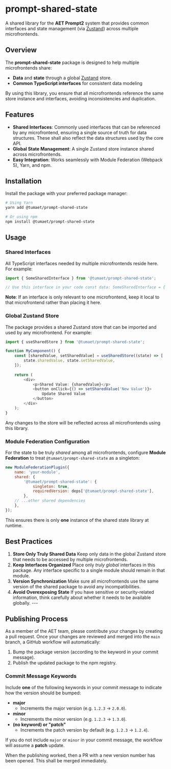 # prompt-shared-state 
A shared library for the **AET Prompt2** system that provides common interfaces and state management (via [Zustand](https://github.com/pmndrs/zustand)) across multiple microfrontends. 

## Overview 
The **prompt-shared-state** package is designed to help multiple microfrontends share:
- **Data** and **state** through a global [Zustand](https://github.com/pmndrs/zustand) store. 
- **Common TypeScript interfaces** for consistent data modeling 

By using this library, you ensure that all microfrontends reference the same store instance and interfaces, avoiding inconsistencies and duplication. 

## Features 
- **Shared Interfaces**: Commonly used interfaces that can be referenced by any microfrontend, ensuring a single source of truth for data structures. These shall also reflect the data structures used by the core API.
- **Global State Management**: A single Zustand store instance shared across microfrontends. 
- **Easy Integration**: Works seamlessly with Module Federation (Webpack 5), Yarn, and npm. 

## Installation 
Install the package with your preferred package manager: 

```bash 
# Using Yarn 
yarn add @tumaet/prompt-shared-state 

# Or using npm 
npm install @tumaet/prompt-shared-state 
```

## Usage 
### Shared Interfaces 
All TypeScript interfaces needed by multiple microfrontends reside here. For example: 

```ts 
import { SomeSharedInterface } from '@tumaet/prompt-shared-state'; 

// Use this interface in your code const data: SomeSharedInterface = { // ... }; 
``` 
**Note**: If an interface is only relevant to one microfrontend, keep it local to that microfrontend rather than placing it here. 

### Global Zustand Store 
The package provides a shared Zustand store that can be imported and used by any microfrontend. For example: 

```ts 
import { useSharedStore } from '@tumaet/prompt-shared-state'; 

function MyComponent() { 
    const [sharedValue, setSharedValue] = useSharedStore((state) => [ 
        state.sharedValue, state.setSharedValue, 
    ]); 
    
    return ( 
        <div> 
            <p>Shared Value: {sharedValue}</p> 
            <button onClick={() => setSharedValue('New Value')}> 
                Update Shared Value 
            </button> 
        </div> 
    ); 
} 
``` 
Any changes to the store will be reflected across all microfrontends using this library. 

### Module Federation Configuration 
For the state to be truly _shared_ among all microfrontends, configure **Module Federation** to treat `@tumaet/prompt-shared-state` as a singleton: 

```js 
new ModuleFederationPlugin({ 
    name: 'your-module', 
    shared: { 
        '@tumaet/prompt-shared-state': { 
            singleton: true, 
            requiredVersion: deps['@tumaet/prompt-shared-state'], 
        }, 
    // ...other shared dependencies 
    }, 
}); 
``` 
This ensures there is only **one** instance of the shared state library at runtime.

## Best Practices 
1. **Store Only Truly Shared Data** Keep only data in the global Zustand store that needs to be accessed by multiple microfrontends. 
2. **Keep Interfaces Organized** Place only _truly global_ interfaces in this package. Any interface specific to a single module should remain in that module. 
3. **Version Synchronization** Make sure all microfrontends use the same version of the shared package to avoid any incompatibilities.
4. **Avoid Overexposing State** If you have sensitive or security-related information, think carefully about whether it needs to be available globally. --- 

## Publishing Process

As a member of the AET team, please contribute your changes by creating a pull request.
Once your changes are reviewed and merged into the `main` branch, a GitHub workflow will automatically:

1. Bump the package version (according to the keyword in your commit message).
2. Publish the updated package to the npm registry.

### Commit Message Keywords
Include **one** of the following keywords in your commit message to indicate how the version should be bumped:

- **major**  
  - Increments the major version (e.g. `1.2.3` → `2.0.0`).
- **minor**  
  - Increments the minor version (e.g. `1.2.3` → `1.3.0`).
- **(no keyword) or "patch"**  
  - Increments the patch version by default (e.g. `1.2.3` → `1.2.4`).

If you do not include `major` or `minor` in your commit message, the workflow will assume a **patch** update.

When the publishing worked, then a PR with a new version number has been opened. This shall be merged immediately. 
